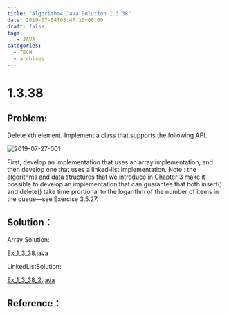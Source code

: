 ```yaml
---
title: "Algorithm4 Java Solution 1.3.38"
date: 2019-07-04T05:47:10+08:00
draft: false
tags:
   - JAVA
categories:
  - TECH
  - archives
---
```



# 1.3.38

## Problem:

Delete kth element. Implement a class that supports the following API.

![2019-07-27-001](https://gitee.com/gdhu/prvpic/raw/master/2019-07-27-001.jpg)

First, develop an implementation that uses an array implementation, and then develop one that uses a linked-list implementation. Note : the algorithms and data structures that we introduce in Chapter 3 make it possible to develop an implementation that can guarantee that both insert() and delete() take time prortional to the logarithm of the number of items in the queue—see Exercise 3.5.27.

## Solution：


Array Solution:

[Ex_1_3_38.java](./Ex_1_3_38.java)

LinkedListSolution:

[Ex_1_3_38_2.java](./Ex_1_3_38_2.java)

## Reference：


